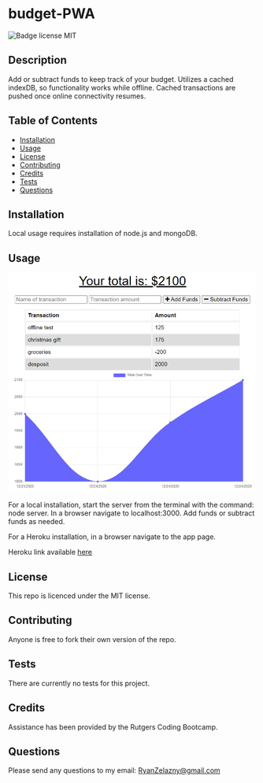 # budget-PWA
![Badge license MIT](https://img.shields.io/badge/license-MIT-green)

## Description 

Add or subtract funds to keep track of your budget. Utilizes a cached indexDB, so functionality works while offline. Cached transactions are pushed once online connectivity resumes. 

## Table of Contents

* [Installation](#installation)
* [Usage](#usage)
* [License](#license)
* [Contributing](#contributing)
* [Credits](#credits)
* [Tests](#tests)
* [Questions](#questions)


## Installation

Local usage requires installation of node.js and mongoDB.

## Usage 

![Image of readmeGenerator](https://github.com/rzelazny/budget-PWA/blob/main/public/assets/images/budget-demo.png)

For a local installation, start the server from the terminal with the command: node server. In a browser navigate to localhost:3000. Add funds or subtract funds as needed.

For a Heroku installation, in a browser navigate to the app page. 

Heroku link available [here](https://budget-pwa-rzelazny.herokuapp.com/)

## License

This repo is licenced under the MIT license.

## Contributing

Anyone is free to fork their own version of the repo.

## Tests

There are currently no tests for this project.

## Credits

Assistance has been provided by the Rutgers Coding Bootcamp.

## Questions

Please send any questions to my email: <RyanZelazny@gmail.com>

